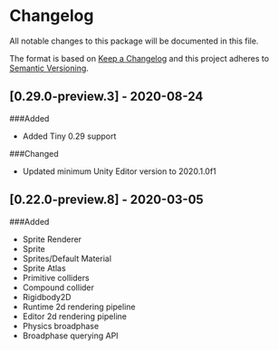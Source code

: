 # Changelog
All notable changes to this package will be documented in this file.

The format is based on [Keep a Changelog](http://keepachangelog.com/en/1.0.0/)
and this project adheres to [Semantic Versioning](http://semver.org/spec/v2.0.0.html).

## [0.29.0-preview.3] - 2020-08-24
###Added
- Added Tiny 0.29 support

###Changed
- Updated minimum Unity Editor version to 2020.1.0f1

## [0.22.0-preview.8] - 2020-03-05
###Added
- Sprite Renderer
- Sprite
- Sprites/Default Material
- Sprite Atlas
- Primitive colliders
- Compound collider
- Rigidbody2D
- Runtime 2d rendering pipeline
- Editor 2d rendering pipeline
- Physics broadphase 
- Broadphase querying API
